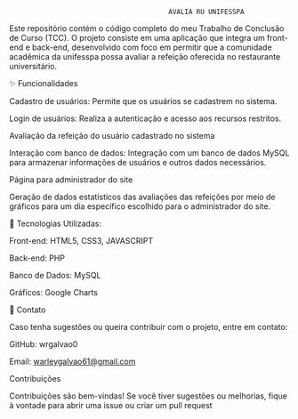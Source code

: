                                             AVALIA RU UNIFESSPA
Este repositório contém o código completo do meu Trabalho de Conclusão de Curso (TCC). O projeto consiste em uma aplicação que integra um front-end e back-end, desenvolvido com foco em permitir que a comunidade acadêmica da unifesspa possa avaliar a refeição oferecida no restaurante universitário.

✨ Funcionalidades

Cadastro de usuários: Permite que os usuários se cadastrem no sistema.

Login de usuários: Realiza a autenticação e acesso aos recursos restritos.

Avaliação da refeição do usuário cadastrado no sistema 

Interação com banco de dados: Integração com um banco de dados MySQL para armazenar informações de usuários e outros dados necessários.

Página para administrador do site

Geração de dados estatísticos das avaliações das refeições por meio de gráficos para um dia específico escolhido para o administrador do site.

🔹 Tecnologias Utilizadas:

Front-end: HTML5, CSS3, JAVASCRIPT

Back-end: PHP

Banco de Dados: MySQL

Gráficos: Google Charts

📩 Contato

Caso tenha sugestões ou queira contribuir com o projeto, entre em contato:

GitHub: wrgalvao0

Email: warleygalvao61@gmail.com

Contribuições

Contribuições são bem-vindas! Se você tiver sugestões ou melhorias, fique à vontade para abrir uma issue ou criar um pull request
